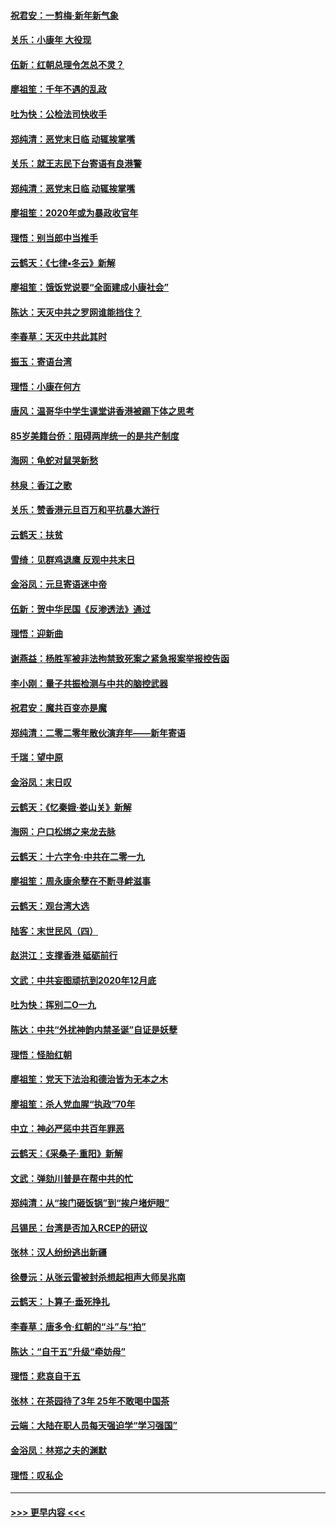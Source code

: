 #### [祝君安：一剪梅‧新年新气象](../pages/nsc993/n11776340.md?t=01091233) 
#### [关乐：小康年 大役现](../pages/nsc993/n11774213.md?t=01091233) 
#### [伍新：红朝总理令怎总不灵？](../pages/nsc993/n11770813.md?t=01091233) 
#### [廖祖笙：千年不遇的乱政](../pages/nsc993/n11770373.md?t=01091233) 
#### [吐为快：公检法司快收手](../pages/nsc993/n11770359.md?t=01091233) 
#### [郑纯清：恶党末日临 动辄挨掌嘴](../pages/nsc993/n11769912.md?t=01091233) 
#### [关乐：就王志民下台寄语有良港警](../pages/nsc993/n11769903.md?t=01091233) 
#### [郑纯清：恶党末日临 动辄挨掌嘴](../pages/nsc993/n11769356.md?t=01091233) 
#### [廖祖笙：2020年或为暴政收官年](../pages/nsc993/n11768216.md?t=01091233) 
#### [理悟：别当郎中当推手](../pages/nsc993/n11768243.md?t=01091233) 
#### [云鹤天：《七律▪冬云》新解](../pages/nsc993/n11768204.md?t=01091233) 
#### [廖祖笙：饿饭党说要“全面建成小康社会”](../pages/nsc993/n11767482.md?t=01091233) 
#### [陈达：天灭中共之罗网谁能挡住？](../pages/nsc993/n11767465.md?t=01091233) 
#### [李春草：天灭中共此其时](../pages/nsc993/n11767452.md?t=01091233) 
#### [振玉：寄语台湾](../pages/nsc993/n11767432.md?t=01091233) 
#### [理悟：小康在何方](../pages/nsc993/n11767394.md?t=01091233) 
#### [唐风：温哥华中学生课堂讲香港被踢下体之思考](../pages/nsc993/n11766848.md?t=01091233) 
#### [85岁美籍台侨：阻碍两岸统一的是共产制度](../pages/nsc993/n11765043.md?t=01091233) 
#### [海网：龟蛇对鼠哭新愁](../pages/nsc993/n11764895.md?t=01091233) 
#### [林泉：香江之歌](../pages/nsc993/n11764415.md?t=01091233) 
#### [关乐：赞香港元旦百万和平抗暴大游行](../pages/nsc993/n11764382.md?t=01091233) 
#### [云鹤天：扶贫](../pages/nsc993/n11764245.md?t=01091233) 
#### [雪绮：见群鸡退鹰  反观中共末日](../pages/nsc993/n11762112.md?t=01091233) 
#### [金浴凤：元旦寄语迷中帝](../pages/nsc993/n11761788.md?t=01091233) 
#### [伍新：贺中华民国《反渗透法》通过](../pages/nsc993/n11761994.md?t=01091233) 
#### [理悟：迎新曲](../pages/nsc993/n11761152.md?t=01091233) 
#### [谢燕益：杨胜军被非法拘禁致死案之紧急报案举报控告函](../pages/nsc993/n11756134.md?t=01091233) 
#### [李小刚：量子共振检测与中共的脑控武器](../pages/nsc993/n11754518.md?t=01091233) 
#### [祝君安：魔共百变亦是魔](../pages/nsc993/n11754469.md?t=01091233) 
#### [郑纯清：二零二零年散伙演弃年——新年寄语](../pages/nsc993/n11754195.md?t=01091233) 
#### [千瑞：望中原](../pages/nsc993/n11754159.md?t=01091233) 
#### [金浴凤：末日叹](../pages/nsc993/n11752359.md?t=01091233) 
#### [云鹤天：《忆秦娥‧娄山关》新解](../pages/nsc993/n11752348.md?t=01091233) 
#### [海网：户口松绑之来龙去脉](../pages/nsc993/n11752328.md?t=01091233) 
#### [云鹤天：十六字令‧中共在二零一九](../pages/nsc993/n11752305.md?t=01091233) 
#### [廖祖笙：周永康余孽在不断寻衅滋事](../pages/nsc993/n11751013.md?t=01091233) 
#### [云鹤天：观台湾大选](../pages/nsc993/n11751007.md?t=01091233) 
#### [陆客：末世民风（四）](../pages/nsc993/n11749203.md?t=01091233) 
#### [赵洪江：支撑香港 砥砺前行](../pages/nsc993/n11748482.md?t=01091233) 
#### [文武：中共妄图顽抗到2020年12月底](../pages/nsc993/n11748446.md?t=01091233) 
#### [吐为快：挥别二O一九](../pages/nsc993/n11748411.md?t=01091233) 
#### [陈达：中共“外扰神韵内禁圣诞”自证是妖孽](../pages/nsc993/n11748226.md?t=01091233) 
#### [理悟：怪胎红朝](../pages/nsc993/n11748206.md?t=01091233) 
#### [廖祖笙：党天下法治和德治皆为无本之木](../pages/nsc993/n11748135.md?t=01091233) 
#### [廖祖笙：杀人党血腥“执政”70年](../pages/nsc993/n11745144.md?t=01091233) 
#### [中立：神必严惩中共百年罪恶](../pages/nsc993/n11744970.md?t=01091233) 
#### [云鹤天：《采桑子‧重阳》新解](../pages/nsc993/n11744948.md?t=01091233) 
#### [文武：弹劾川普是在帮中共的忙](../pages/nsc993/n11744758.md?t=01091233) 
#### [郑纯清：从“挨门砸饭锅”到“挨户堵炉眼”](../pages/nsc993/n11744745.md?t=01091233) 
#### [吕锡民：台湾是否加入RCEP的研议](../pages/nsc993/n11744701.md?t=01091233) 
#### [张林：汉人纷纷逃出新疆](../pages/nsc993/n11743530.md?t=01091233) 
#### [徐曼沅：从张云雷被封杀想起相声大师吴兆南](../pages/nsc993/n11741816.md?t=01091233) 
#### [云鹤天：卜算子‧垂死挣扎](../pages/nsc993/n11739956.md?t=01091233) 
#### [李春草：唐多令‧红朝的“斗”与“拍”](../pages/nsc993/n11739830.md?t=01091233) 
#### [陈达：“自干五”升级“牵妨母”](../pages/nsc993/n11739724.md?t=01091233) 
#### [理悟：悲哀自干五](../pages/nsc993/n11739547.md?t=01091233) 
#### [张林：在茶园待了3年 25年不敢喝中国茶](../pages/nsc993/n11739240.md?t=01091233) 
#### [云端：大陆在职人员每天强迫学“学习强国”](../pages/nsc993/n11738735.md?t=01091233) 
#### [金浴凤：林郑之夫的渊默](../pages/nsc993/n11737735.md?t=01091233) 
#### [理悟：叹私企](../pages/nsc993/n11737715.md?t=01091233) 

----
#### [ >>> 更早内容 <<< ](../indexes/nsc993-earlier.md)
